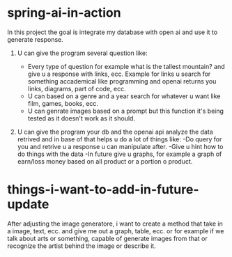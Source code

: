 # spring-ai-in-action

In this project the goal is integrate my database with open ai and use it to generate response.

1. U can give the program several question like:
     - Every type of question for example what is the tallest mountain? and give u a response with links, ecc. Example for links
       u search for something accademical like programming and openai returns you links, diagrams, part of code, ecc.
     - U can based on a genre and a year search for whatever u want like film, games, books, ecc.
     - U can genrate images based on a prompt but this function it's being tested as it doesn't work as it should.
  
2. U can give the program your db and the openai api analyze the data retrived and in base of that helps u do a lot of things
   like:
      -Do query for you and retrive u a response u can manipulate after.
      -Give u hint how to do things with the data
      -In future give u graphs, for example a graph of earn/loss money based on all product or a portion o product.

# things-i-want-to-add-in-future-update

After adjusting the image generatore, i want to create a method that take in a image, text, ecc. and give me out a graph, table, ecc. or for example if we talk about arts or something, capable of generate images from that or recognize the artist behind the image or describe it.
